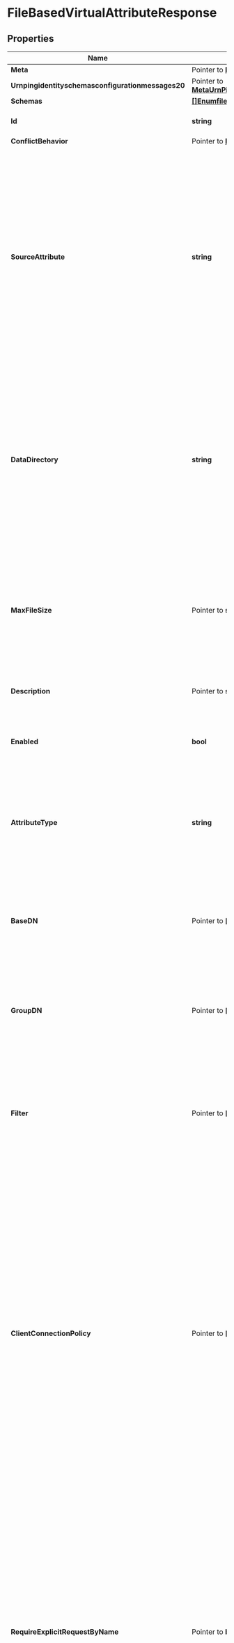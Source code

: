 # FileBasedVirtualAttributeResponse

## Properties

Name | Type | Description | Notes
------------ | ------------- | ------------- | -------------
**Meta** | Pointer to [**MetaMeta**](MetaMeta.md) |  | [optional] 
**Urnpingidentityschemasconfigurationmessages20** | Pointer to [**MetaUrnPingidentitySchemasConfigurationMessages20**](MetaUrnPingidentitySchemasConfigurationMessages20.md) |  | [optional] 
**Schemas** | [**[]EnumfileBasedVirtualAttributeSchemaUrn**](EnumfileBasedVirtualAttributeSchemaUrn.md) |  | 
**Id** | **string** | Name of the Virtual Attribute | 
**ConflictBehavior** | Pointer to [**EnumvirtualAttributeConflictBehaviorProp**](EnumvirtualAttributeConflictBehaviorProp.md) |  | [optional] 
**SourceAttribute** | **string** | Specifies the name or OID of the attribute which specifies the path to the file from which the value should be retrieved. If this attribute is multivalued, then the attribute specified in the attribute-type property must also be multivalued. | 
**DataDirectory** | **string** | Specifies the path to the directory in which the data files exist. Paths to data files will be relative to this directory, and only data files contained in this directory will be used. This directory must exist. | 
**MaxFileSize** | Pointer to **string** | Specifies the maximum file size for data files that will be allowed. A value of zero bytes indicates that there will not be any limit. | [optional] 
**Description** | Pointer to **string** | A description for this Virtual Attribute | [optional] 
**Enabled** | **bool** | Indicates whether the Virtual Attribute is enabled for use. | 
**AttributeType** | **string** | Specifies the attribute type for the attribute whose values are to be dynamically assigned by the virtual attribute. | 
**BaseDN** | Pointer to **[]string** | Specifies the base DNs for the branches containing entries that are eligible to use this virtual attribute. | [optional] 
**GroupDN** | Pointer to **[]string** | Specifies the DNs of the groups whose members can be eligible to use this virtual attribute. | [optional] 
**Filter** | Pointer to **[]string** | Specifies the search filters to be applied against entries to determine if the virtual attribute is to be generated for those entries. | [optional] 
**ClientConnectionPolicy** | Pointer to **[]string** | Specifies a set of client connection policies for which this Virtual Attribute should be generated. If this is undefined, then this Virtual Attribute will always be generated. If it is associated with one or more client connection policies, then this Virtual Attribute will be generated only for operations requested by clients assigned to one of those client connection policies. | [optional] 
**RequireExplicitRequestByName** | Pointer to **bool** | Indicates whether attributes of this type must be explicitly included by name in the list of requested attributes. Note that this will only apply to virtual attributes which are associated with an attribute type that is operational. It will be ignored for virtual attributes associated with a non-operational attribute type. | [optional] 
**MultipleVirtualAttributeEvaluationOrderIndex** | Pointer to **int64** | Specifies the order in which virtual attribute definitions for the same attribute type will be evaluated when generating values for an entry. | [optional] 
**MultipleVirtualAttributeMergeBehavior** | Pointer to [**EnumvirtualAttributeMultipleVirtualAttributeMergeBehaviorProp**](EnumvirtualAttributeMultipleVirtualAttributeMergeBehaviorProp.md) |  | [optional] 
**AllowIndexConflicts** | Pointer to **bool** | Indicates whether the server should allow creating or altering this virtual attribute definition even if it conflicts with one or more indexes defined in the server. | [optional] 

## Methods

### NewFileBasedVirtualAttributeResponse

`func NewFileBasedVirtualAttributeResponse(schemas []EnumfileBasedVirtualAttributeSchemaUrn, id string, sourceAttribute string, dataDirectory string, enabled bool, attributeType string, ) *FileBasedVirtualAttributeResponse`

NewFileBasedVirtualAttributeResponse instantiates a new FileBasedVirtualAttributeResponse object
This constructor will assign default values to properties that have it defined,
and makes sure properties required by API are set, but the set of arguments
will change when the set of required properties is changed

### NewFileBasedVirtualAttributeResponseWithDefaults

`func NewFileBasedVirtualAttributeResponseWithDefaults() *FileBasedVirtualAttributeResponse`

NewFileBasedVirtualAttributeResponseWithDefaults instantiates a new FileBasedVirtualAttributeResponse object
This constructor will only assign default values to properties that have it defined,
but it doesn't guarantee that properties required by API are set

### GetMeta

`func (o *FileBasedVirtualAttributeResponse) GetMeta() MetaMeta`

GetMeta returns the Meta field if non-nil, zero value otherwise.

### GetMetaOk

`func (o *FileBasedVirtualAttributeResponse) GetMetaOk() (*MetaMeta, bool)`

GetMetaOk returns a tuple with the Meta field if it's non-nil, zero value otherwise
and a boolean to check if the value has been set.

### SetMeta

`func (o *FileBasedVirtualAttributeResponse) SetMeta(v MetaMeta)`

SetMeta sets Meta field to given value.

### HasMeta

`func (o *FileBasedVirtualAttributeResponse) HasMeta() bool`

HasMeta returns a boolean if a field has been set.

### GetUrnpingidentityschemasconfigurationmessages20

`func (o *FileBasedVirtualAttributeResponse) GetUrnpingidentityschemasconfigurationmessages20() MetaUrnPingidentitySchemasConfigurationMessages20`

GetUrnpingidentityschemasconfigurationmessages20 returns the Urnpingidentityschemasconfigurationmessages20 field if non-nil, zero value otherwise.

### GetUrnpingidentityschemasconfigurationmessages20Ok

`func (o *FileBasedVirtualAttributeResponse) GetUrnpingidentityschemasconfigurationmessages20Ok() (*MetaUrnPingidentitySchemasConfigurationMessages20, bool)`

GetUrnpingidentityschemasconfigurationmessages20Ok returns a tuple with the Urnpingidentityschemasconfigurationmessages20 field if it's non-nil, zero value otherwise
and a boolean to check if the value has been set.

### SetUrnpingidentityschemasconfigurationmessages20

`func (o *FileBasedVirtualAttributeResponse) SetUrnpingidentityschemasconfigurationmessages20(v MetaUrnPingidentitySchemasConfigurationMessages20)`

SetUrnpingidentityschemasconfigurationmessages20 sets Urnpingidentityschemasconfigurationmessages20 field to given value.

### HasUrnpingidentityschemasconfigurationmessages20

`func (o *FileBasedVirtualAttributeResponse) HasUrnpingidentityschemasconfigurationmessages20() bool`

HasUrnpingidentityschemasconfigurationmessages20 returns a boolean if a field has been set.

### GetSchemas

`func (o *FileBasedVirtualAttributeResponse) GetSchemas() []EnumfileBasedVirtualAttributeSchemaUrn`

GetSchemas returns the Schemas field if non-nil, zero value otherwise.

### GetSchemasOk

`func (o *FileBasedVirtualAttributeResponse) GetSchemasOk() (*[]EnumfileBasedVirtualAttributeSchemaUrn, bool)`

GetSchemasOk returns a tuple with the Schemas field if it's non-nil, zero value otherwise
and a boolean to check if the value has been set.

### SetSchemas

`func (o *FileBasedVirtualAttributeResponse) SetSchemas(v []EnumfileBasedVirtualAttributeSchemaUrn)`

SetSchemas sets Schemas field to given value.


### GetId

`func (o *FileBasedVirtualAttributeResponse) GetId() string`

GetId returns the Id field if non-nil, zero value otherwise.

### GetIdOk

`func (o *FileBasedVirtualAttributeResponse) GetIdOk() (*string, bool)`

GetIdOk returns a tuple with the Id field if it's non-nil, zero value otherwise
and a boolean to check if the value has been set.

### SetId

`func (o *FileBasedVirtualAttributeResponse) SetId(v string)`

SetId sets Id field to given value.


### GetConflictBehavior

`func (o *FileBasedVirtualAttributeResponse) GetConflictBehavior() EnumvirtualAttributeConflictBehaviorProp`

GetConflictBehavior returns the ConflictBehavior field if non-nil, zero value otherwise.

### GetConflictBehaviorOk

`func (o *FileBasedVirtualAttributeResponse) GetConflictBehaviorOk() (*EnumvirtualAttributeConflictBehaviorProp, bool)`

GetConflictBehaviorOk returns a tuple with the ConflictBehavior field if it's non-nil, zero value otherwise
and a boolean to check if the value has been set.

### SetConflictBehavior

`func (o *FileBasedVirtualAttributeResponse) SetConflictBehavior(v EnumvirtualAttributeConflictBehaviorProp)`

SetConflictBehavior sets ConflictBehavior field to given value.

### HasConflictBehavior

`func (o *FileBasedVirtualAttributeResponse) HasConflictBehavior() bool`

HasConflictBehavior returns a boolean if a field has been set.

### GetSourceAttribute

`func (o *FileBasedVirtualAttributeResponse) GetSourceAttribute() string`

GetSourceAttribute returns the SourceAttribute field if non-nil, zero value otherwise.

### GetSourceAttributeOk

`func (o *FileBasedVirtualAttributeResponse) GetSourceAttributeOk() (*string, bool)`

GetSourceAttributeOk returns a tuple with the SourceAttribute field if it's non-nil, zero value otherwise
and a boolean to check if the value has been set.

### SetSourceAttribute

`func (o *FileBasedVirtualAttributeResponse) SetSourceAttribute(v string)`

SetSourceAttribute sets SourceAttribute field to given value.


### GetDataDirectory

`func (o *FileBasedVirtualAttributeResponse) GetDataDirectory() string`

GetDataDirectory returns the DataDirectory field if non-nil, zero value otherwise.

### GetDataDirectoryOk

`func (o *FileBasedVirtualAttributeResponse) GetDataDirectoryOk() (*string, bool)`

GetDataDirectoryOk returns a tuple with the DataDirectory field if it's non-nil, zero value otherwise
and a boolean to check if the value has been set.

### SetDataDirectory

`func (o *FileBasedVirtualAttributeResponse) SetDataDirectory(v string)`

SetDataDirectory sets DataDirectory field to given value.


### GetMaxFileSize

`func (o *FileBasedVirtualAttributeResponse) GetMaxFileSize() string`

GetMaxFileSize returns the MaxFileSize field if non-nil, zero value otherwise.

### GetMaxFileSizeOk

`func (o *FileBasedVirtualAttributeResponse) GetMaxFileSizeOk() (*string, bool)`

GetMaxFileSizeOk returns a tuple with the MaxFileSize field if it's non-nil, zero value otherwise
and a boolean to check if the value has been set.

### SetMaxFileSize

`func (o *FileBasedVirtualAttributeResponse) SetMaxFileSize(v string)`

SetMaxFileSize sets MaxFileSize field to given value.

### HasMaxFileSize

`func (o *FileBasedVirtualAttributeResponse) HasMaxFileSize() bool`

HasMaxFileSize returns a boolean if a field has been set.

### GetDescription

`func (o *FileBasedVirtualAttributeResponse) GetDescription() string`

GetDescription returns the Description field if non-nil, zero value otherwise.

### GetDescriptionOk

`func (o *FileBasedVirtualAttributeResponse) GetDescriptionOk() (*string, bool)`

GetDescriptionOk returns a tuple with the Description field if it's non-nil, zero value otherwise
and a boolean to check if the value has been set.

### SetDescription

`func (o *FileBasedVirtualAttributeResponse) SetDescription(v string)`

SetDescription sets Description field to given value.

### HasDescription

`func (o *FileBasedVirtualAttributeResponse) HasDescription() bool`

HasDescription returns a boolean if a field has been set.

### GetEnabled

`func (o *FileBasedVirtualAttributeResponse) GetEnabled() bool`

GetEnabled returns the Enabled field if non-nil, zero value otherwise.

### GetEnabledOk

`func (o *FileBasedVirtualAttributeResponse) GetEnabledOk() (*bool, bool)`

GetEnabledOk returns a tuple with the Enabled field if it's non-nil, zero value otherwise
and a boolean to check if the value has been set.

### SetEnabled

`func (o *FileBasedVirtualAttributeResponse) SetEnabled(v bool)`

SetEnabled sets Enabled field to given value.


### GetAttributeType

`func (o *FileBasedVirtualAttributeResponse) GetAttributeType() string`

GetAttributeType returns the AttributeType field if non-nil, zero value otherwise.

### GetAttributeTypeOk

`func (o *FileBasedVirtualAttributeResponse) GetAttributeTypeOk() (*string, bool)`

GetAttributeTypeOk returns a tuple with the AttributeType field if it's non-nil, zero value otherwise
and a boolean to check if the value has been set.

### SetAttributeType

`func (o *FileBasedVirtualAttributeResponse) SetAttributeType(v string)`

SetAttributeType sets AttributeType field to given value.


### GetBaseDN

`func (o *FileBasedVirtualAttributeResponse) GetBaseDN() []string`

GetBaseDN returns the BaseDN field if non-nil, zero value otherwise.

### GetBaseDNOk

`func (o *FileBasedVirtualAttributeResponse) GetBaseDNOk() (*[]string, bool)`

GetBaseDNOk returns a tuple with the BaseDN field if it's non-nil, zero value otherwise
and a boolean to check if the value has been set.

### SetBaseDN

`func (o *FileBasedVirtualAttributeResponse) SetBaseDN(v []string)`

SetBaseDN sets BaseDN field to given value.

### HasBaseDN

`func (o *FileBasedVirtualAttributeResponse) HasBaseDN() bool`

HasBaseDN returns a boolean if a field has been set.

### GetGroupDN

`func (o *FileBasedVirtualAttributeResponse) GetGroupDN() []string`

GetGroupDN returns the GroupDN field if non-nil, zero value otherwise.

### GetGroupDNOk

`func (o *FileBasedVirtualAttributeResponse) GetGroupDNOk() (*[]string, bool)`

GetGroupDNOk returns a tuple with the GroupDN field if it's non-nil, zero value otherwise
and a boolean to check if the value has been set.

### SetGroupDN

`func (o *FileBasedVirtualAttributeResponse) SetGroupDN(v []string)`

SetGroupDN sets GroupDN field to given value.

### HasGroupDN

`func (o *FileBasedVirtualAttributeResponse) HasGroupDN() bool`

HasGroupDN returns a boolean if a field has been set.

### GetFilter

`func (o *FileBasedVirtualAttributeResponse) GetFilter() []string`

GetFilter returns the Filter field if non-nil, zero value otherwise.

### GetFilterOk

`func (o *FileBasedVirtualAttributeResponse) GetFilterOk() (*[]string, bool)`

GetFilterOk returns a tuple with the Filter field if it's non-nil, zero value otherwise
and a boolean to check if the value has been set.

### SetFilter

`func (o *FileBasedVirtualAttributeResponse) SetFilter(v []string)`

SetFilter sets Filter field to given value.

### HasFilter

`func (o *FileBasedVirtualAttributeResponse) HasFilter() bool`

HasFilter returns a boolean if a field has been set.

### GetClientConnectionPolicy

`func (o *FileBasedVirtualAttributeResponse) GetClientConnectionPolicy() []string`

GetClientConnectionPolicy returns the ClientConnectionPolicy field if non-nil, zero value otherwise.

### GetClientConnectionPolicyOk

`func (o *FileBasedVirtualAttributeResponse) GetClientConnectionPolicyOk() (*[]string, bool)`

GetClientConnectionPolicyOk returns a tuple with the ClientConnectionPolicy field if it's non-nil, zero value otherwise
and a boolean to check if the value has been set.

### SetClientConnectionPolicy

`func (o *FileBasedVirtualAttributeResponse) SetClientConnectionPolicy(v []string)`

SetClientConnectionPolicy sets ClientConnectionPolicy field to given value.

### HasClientConnectionPolicy

`func (o *FileBasedVirtualAttributeResponse) HasClientConnectionPolicy() bool`

HasClientConnectionPolicy returns a boolean if a field has been set.

### GetRequireExplicitRequestByName

`func (o *FileBasedVirtualAttributeResponse) GetRequireExplicitRequestByName() bool`

GetRequireExplicitRequestByName returns the RequireExplicitRequestByName field if non-nil, zero value otherwise.

### GetRequireExplicitRequestByNameOk

`func (o *FileBasedVirtualAttributeResponse) GetRequireExplicitRequestByNameOk() (*bool, bool)`

GetRequireExplicitRequestByNameOk returns a tuple with the RequireExplicitRequestByName field if it's non-nil, zero value otherwise
and a boolean to check if the value has been set.

### SetRequireExplicitRequestByName

`func (o *FileBasedVirtualAttributeResponse) SetRequireExplicitRequestByName(v bool)`

SetRequireExplicitRequestByName sets RequireExplicitRequestByName field to given value.

### HasRequireExplicitRequestByName

`func (o *FileBasedVirtualAttributeResponse) HasRequireExplicitRequestByName() bool`

HasRequireExplicitRequestByName returns a boolean if a field has been set.

### GetMultipleVirtualAttributeEvaluationOrderIndex

`func (o *FileBasedVirtualAttributeResponse) GetMultipleVirtualAttributeEvaluationOrderIndex() int64`

GetMultipleVirtualAttributeEvaluationOrderIndex returns the MultipleVirtualAttributeEvaluationOrderIndex field if non-nil, zero value otherwise.

### GetMultipleVirtualAttributeEvaluationOrderIndexOk

`func (o *FileBasedVirtualAttributeResponse) GetMultipleVirtualAttributeEvaluationOrderIndexOk() (*int64, bool)`

GetMultipleVirtualAttributeEvaluationOrderIndexOk returns a tuple with the MultipleVirtualAttributeEvaluationOrderIndex field if it's non-nil, zero value otherwise
and a boolean to check if the value has been set.

### SetMultipleVirtualAttributeEvaluationOrderIndex

`func (o *FileBasedVirtualAttributeResponse) SetMultipleVirtualAttributeEvaluationOrderIndex(v int64)`

SetMultipleVirtualAttributeEvaluationOrderIndex sets MultipleVirtualAttributeEvaluationOrderIndex field to given value.

### HasMultipleVirtualAttributeEvaluationOrderIndex

`func (o *FileBasedVirtualAttributeResponse) HasMultipleVirtualAttributeEvaluationOrderIndex() bool`

HasMultipleVirtualAttributeEvaluationOrderIndex returns a boolean if a field has been set.

### GetMultipleVirtualAttributeMergeBehavior

`func (o *FileBasedVirtualAttributeResponse) GetMultipleVirtualAttributeMergeBehavior() EnumvirtualAttributeMultipleVirtualAttributeMergeBehaviorProp`

GetMultipleVirtualAttributeMergeBehavior returns the MultipleVirtualAttributeMergeBehavior field if non-nil, zero value otherwise.

### GetMultipleVirtualAttributeMergeBehaviorOk

`func (o *FileBasedVirtualAttributeResponse) GetMultipleVirtualAttributeMergeBehaviorOk() (*EnumvirtualAttributeMultipleVirtualAttributeMergeBehaviorProp, bool)`

GetMultipleVirtualAttributeMergeBehaviorOk returns a tuple with the MultipleVirtualAttributeMergeBehavior field if it's non-nil, zero value otherwise
and a boolean to check if the value has been set.

### SetMultipleVirtualAttributeMergeBehavior

`func (o *FileBasedVirtualAttributeResponse) SetMultipleVirtualAttributeMergeBehavior(v EnumvirtualAttributeMultipleVirtualAttributeMergeBehaviorProp)`

SetMultipleVirtualAttributeMergeBehavior sets MultipleVirtualAttributeMergeBehavior field to given value.

### HasMultipleVirtualAttributeMergeBehavior

`func (o *FileBasedVirtualAttributeResponse) HasMultipleVirtualAttributeMergeBehavior() bool`

HasMultipleVirtualAttributeMergeBehavior returns a boolean if a field has been set.

### GetAllowIndexConflicts

`func (o *FileBasedVirtualAttributeResponse) GetAllowIndexConflicts() bool`

GetAllowIndexConflicts returns the AllowIndexConflicts field if non-nil, zero value otherwise.

### GetAllowIndexConflictsOk

`func (o *FileBasedVirtualAttributeResponse) GetAllowIndexConflictsOk() (*bool, bool)`

GetAllowIndexConflictsOk returns a tuple with the AllowIndexConflicts field if it's non-nil, zero value otherwise
and a boolean to check if the value has been set.

### SetAllowIndexConflicts

`func (o *FileBasedVirtualAttributeResponse) SetAllowIndexConflicts(v bool)`

SetAllowIndexConflicts sets AllowIndexConflicts field to given value.

### HasAllowIndexConflicts

`func (o *FileBasedVirtualAttributeResponse) HasAllowIndexConflicts() bool`

HasAllowIndexConflicts returns a boolean if a field has been set.


[[Back to Model list]](../README.md#documentation-for-models) [[Back to API list]](../README.md#documentation-for-api-endpoints) [[Back to README]](../README.md)


